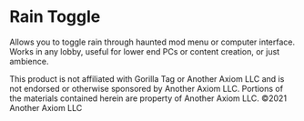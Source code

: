 # Rain Toggle
Allows you to toggle rain through haunted mod menu or computer interface. Works in any lobby, useful for lower end PCs or content creation, or just ambience.

This product is not affiliated with Gorilla Tag or Another Axiom LLC and is not endorsed or otherwise sponsored by Another Axiom LLC. Portions of the materials contained herein are property of Another Axiom LLC. ©2021 Another Axiom LLC
